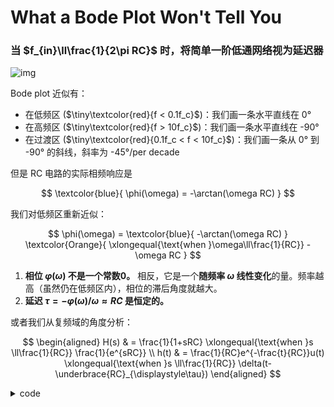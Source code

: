 # What a Bode Plot Won't Tell You

### 当 $f_{in}\ll\frac{1}{2\pi RC}$ 时，将简单一阶低通网络视为延迟器


![img](https://github.com/user-attachments/assets/d4842bf4-cabc-450f-885f-ce15a945a6fa)

Bode plot 近似有：

- 在低频区 ($\tiny\textcolor{red}{f < 0.1f_c}$)：我们画一条水平直线在 0°
- 在高频区 ($\tiny\textcolor{red}{f > 10f_c}$)：我们画一条水平直线在 -90°
- 在过渡区 ($\tiny\textcolor{red}{0.1f_c < f < 10f_c}$)：我们画一条从 0° 到 -90° 的斜线，斜率为 -45°/per decade

但是 RC 电路的实际相频响应是

$$
\textcolor{blue}{
\phi(\omega) = -\arctan(\omega RC)
}
$$

我们对低频区重新近似：

$$
\phi(\omega) = 
\textcolor{blue}{ -\arctan(\omega RC) }
\textcolor{Orange}{ \xlongequal{\text{when }\omega\ll\frac{1}{RC}} - \omega RC }
$$

1.  **相位 $φ(ω)$ 不是一个常数0。** 相反，它是一个**随频率 $ω$ 线性变化**的量。频率越高（虽然仍在低频区内），相位的滞后角度就越大。
2.  **延迟 $τ = -φ(ω) / ω ≈ RC$ 是恒定的。**


或者我们从复频域的角度分析：

$$
\begin{aligned}
H(s) & = \frac{1}{1+sRC}  \xlongequal{\text{when }s \ll\frac{1}{RC}} \frac{1}{e^{sRC}}  \\
h(t) & = \frac{1}{RC}e^{-\frac{t}{RC}}u(t) \xlongequal{\text{when }s \ll\frac{1}{RC}} \delta(t-\underbrace{RC}_{\displaystyle\tau}) 
\end{aligned}
$$

<details>
<summary>code</summary>

```python
import numpy as np
import matplotlib.pyplot as plt

# --- 1. Circuit Parameters and Frequency Range ---
R = 1e3  # 1 kOhm
C = 1e-6  # 1 uF
RC = R * C  # Time constant
f_c = 1 / (2 * np.pi * RC)  # Cutoff frequency in Hz

# Frequency ranges for plotting
# A wide log range for Bode-style plots
f_log = np.logspace(np.log10(f_c) - 2, np.log10(f_c) + 2, 1000)
omega_log = 2 * np.pi * f_log
# A narrow linear range to show low-frequency behavior
f_lin = np.linspace(1e-3, f_c / 2, 500) # From near-zero up to half the cutoff frequency
omega_lin = 2 * np.pi * f_lin


# --- 2. Calculations ---
# Actual phase response (in degrees)
phi_actual_deg_log = np.degrees(-np.arctan(omega_log * RC))
phi_actual_deg_lin = np.degrees(-np.arctan(omega_lin * RC))

# Linear approximation of phase for the linear plot (phi ≈ -wRC)
phi_approx_deg_lin = np.degrees(-omega_lin * RC)

# Asymptotic phase response for the Bode plot
f_asymptotic = [0.1 * f_c, 10 * f_c]
phi_asymptotic = [0, -90]

# Delay calculations
# Phase Delay (tau_p = -phi / omega)
tau_p = -(-np.arctan(omega_log * RC)) / omega_log
# Group Delay (tau_g = -d(phi)/d(omega))
tau_g = RC / (1 + (omega_log * RC)**2)


# --- 3. Plotting ---
# Create a figure with 3 subplots, side-by-side
fig, (ax1, ax2, ax3) = plt.subplots(1, 3, figsize=(21, 6))
fig.suptitle('Understanding RC Low-Pass Filter Delay', fontsize=16)

# == Plot 1: Phase Response: Actual vs. Asymptotic ==
ax1.semilogx(f_log, phi_actual_deg_log, label='Actual Response', color='royalblue', linewidth=2)
# Simplified asymptotic lines
ax1.plot([f_log[0], 0.1 * f_c], [0, 0], 'r--', label='Asymptotic Approx.')
ax1.plot([0.1 * f_c, 10 * f_c], [0, -90], 'r--')
ax1.plot([10 * f_c, f_log[-1]], [-90, -90], 'r--')
ax1.axvline(f_c, color='gray', linestyle=':', label=f'Cutoff f_c = {f_c:.1f} Hz')
ax1.scatter(f_c, -45, color='red', zorder=5)
ax1.text(f_c * 1.2, -42, '-45° at f_c', verticalalignment='center')
ax1.set_title('1. Phase Response: Actual vs. Asymptotic')
ax1.set_xlabel('Frequency (Hz) [log scale]')
ax1.set_ylabel('Phase (degrees)')
ax1.grid(True, which="both", ls='--')
ax1.legend()
ax1.set_ylim(-100, 10)

# == Plot 2: Low-Frequency Phase is Linear ==
ax2.plot(f_lin, phi_actual_deg_lin, label='Actual Phase: -arctan(ωRC)', color='royalblue', linewidth=2)
ax2.plot(f_lin, phi_approx_deg_lin, label='Linear Approx.: -ωRC', color='darkorange', linestyle='--', linewidth=2)
ax2.set_title('2. Low-Frequency Phase is Linear')
ax2.set_xlabel('Frequency (Hz) [linear scale]')
ax2.set_ylabel('Phase (degrees)')
ax2.grid(True, ls='--')
ax2.legend()

# == Plot 3: Constant Delay at Low Frequencies ==
ax3.semilogx(f_log, tau_p * 1e3, label='Phase Delay (τp)', color='green', linewidth=2)
ax3.semilogx(f_log, tau_g * 1e3, label='Group Delay (τg)', color='purple', linestyle='-.', linewidth=2)
ax3.axhline(RC * 1e3, color='red', linestyle=':', label=f'Constant Delay = RC = {RC*1e3:.1f} ms')
ax3.axvline(f_c, color='gray', linestyle=':', label=f'Cutoff f_c = {f_c:.1f} Hz')
ax3.set_title('3. Result: Constant Delay')
ax3.set_xlabel('Frequency (Hz) [log scale]')
ax3.set_ylabel('Delay (milliseconds)')
ax3.grid(True, which="both", ls='--')
ax3.legend()

# Final adjustments and display
plt.tight_layout(rect=[0, 0.03, 1, 0.95])
plt.show()
```

</details>
